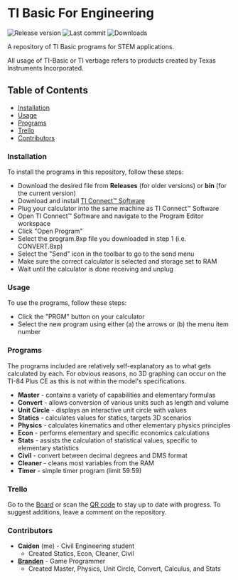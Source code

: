 # TI Basic For Engineering
![Release version](https://img.shields.io/github/v/release/caidenad25/TI-Basic-For-Engineering)
![Last commit](https://img.shields.io/github/last-commit/caidenad25/TI-Basic-For-Engineering?color=important)
![Downloads](https://img.shields.io/github/downloads/caidenad25/TI-Basic-For-Engineering/total?color=success)

A repository of TI Basic programs for STEM applications.

All usage of TI-Basic or TI verbage refers to products created by Texas Instruments Incorporated.

## Table of Contents
- [Installation](https://github.com/caidenad25/TI-Basic-For-Engineering#installation)
- [Usage](https://github.com/caidenad25/TI-Basic-For-Engineering#usage)
- [Programs](https://github.com/caidenad25/TI-Basic-For-Engineering#programs)
- [Trello](https://github.com/caidenad25/TI-Basic-For-Engineering#trello)
- [Contributors](https://github.com/caidenad25/TI-Basic-For-Engineering#contributors)

### Installation
To install the programs in this repository, follow these steps:

- Download the desired file from **Releases** (for older versions) or **bin** (for the current version)
- Download and install [TI Connect™ Software](https://education.ti.com/en/products/computer-software/ti-connect-sw)
- Plug your calculator into the same machine as TI Connect™ Software
- Open TI Connect™ Software and navigate to the Program Editor workspace
- Click "Open Program"
- Select the program.8xp file you downloaded in step 1 (i.e. CONVERT.8xp)
- Select the "Send" icon in the toolbar to go to the send menu
- Make sure the correct calculator is selected and storage set to RAM
- Wait until the calculator is done receiving and unplug

### Usage
To use the programs, follow these steps:

- Click the "PRGM" button on your calculator
- Select the new program using either (a) the arrows or (b) the menu item number

### Programs
The programs included are relatively self-explanatory as to what gets calculated by each. For obvious reasons, no 3D graphing can occur on the TI-84 Plus CE as this is not within the model's specifications.

- **Master** - contains a variety of capabilities and elementary formulas
- **Convert** - allows conversion of various units such as length and volume
- **Unit Circle** - displays an interactive unit circle with values
- **Statics** - calculates values for statics, targets 3D scenarios
- **Physics** - calculates kinematics and other elementary physics principles
- **Econ** - performs elementary and specific economics calculations
- **Stats** - assists the calculation of statistical values, specific to elementary statistics
- **Civil** - convert between decimal degrees and DMS format
- **Cleaner** - cleans most variables from the RAM
- **Timer** - simple timer program (limit 59:59)

### Trello
Go to the [Board](https://trello.com/b/A7M2hqHN) or scan the [QR code](https://user-images.githubusercontent.com/128340381/229000146-6814e9ba-dead-4c24-9bc8-097cac913492.png) to stay up to date with progress. To suggest additions, leave a comment on the repository.

### Contributors
- **Caiden** (me) - Civil Engineering student
  - Created Statics, Econ, Cleaner, Civil
- [**Branden**](https://github.com/BrandenEK) - Game Programmer
  - Created Master, Physics, Unit Circle, Convert, Calculus, and Stats
